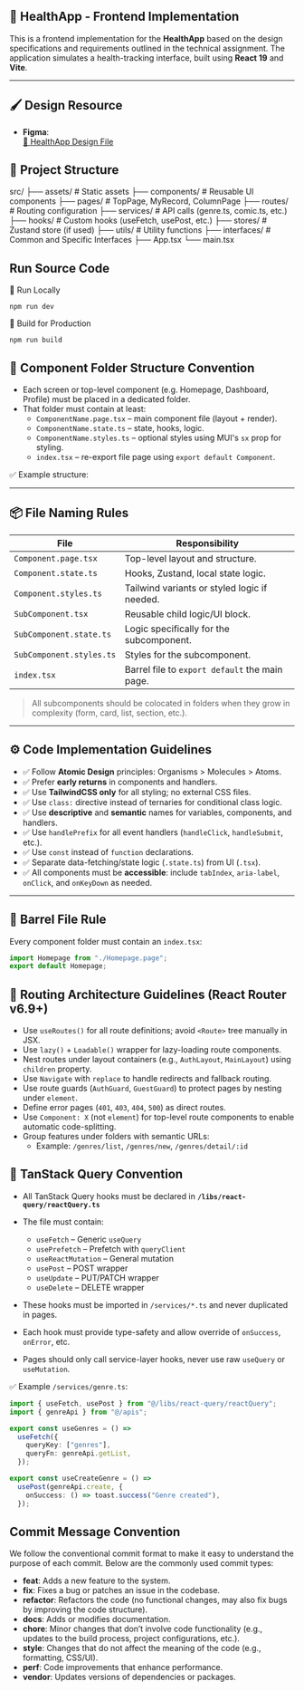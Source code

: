 ## 🏥 HealthApp - Frontend Implementation

This is a frontend implementation for the **HealthApp** based on the design specifications and requirements outlined in the technical assignment. The application simulates a health-tracking interface, built using **React 19** and **Vite**.

---

## 🖌️ Design Resource

- **Figma**:  
  [🔗 HealthApp Design File](https://www.figma.com/file/7qqT3dvv5OagaRlUFK01vB/HealthApp_1203)

## 📁 Project Structure

src/
├── assets/ # Static assets
├── components/ # Reusable UI components
├── pages/ # TopPage, MyRecord, ColumnPage
├── routes/ # Routing configuration
├── services/ # API calls (genre.ts, comic.ts, etc.)
├── hooks/ # Custom hooks (useFetch, usePost, etc.)
├── stores/ # Zustand store (if used)
├── utils/ # Utility functions
├── interfaces/ # Common and Specific Interfaces
├── App.tsx
└── main.tsx

## Run Source Code

🧪 Run Locally

```
npm run dev
```

🔧 Build for Production

```
npm run build
```

## 📁 Component Folder Structure Convention

- Each screen or top-level component (e.g. Homepage, Dashboard, Profile) must be placed in a dedicated folder.
- That folder must contain at least:
  - `ComponentName.page.tsx` – main component file (layout + render).
  - `ComponentName.state.ts` – state, hooks, logic.
  - `ComponentName.styles.ts` – optional styles using MUI's `sx` prop for styling.
  - `index.tsx` – re-export file page using `export default Component`.

✅ Example structure:

---

## 📦 File Naming Rules

| File                     | Responsibility                                 |
| ------------------------ | ---------------------------------------------- |
| `Component.page.tsx`     | Top-level layout and structure.                |
| `Component.state.ts`     | Hooks, Zustand, local state logic.             |
| `Component.styles.ts`    | Tailwind variants or styled logic if needed.   |
| `SubComponent.tsx`       | Reusable child logic/UI block.                 |
| `SubComponent.state.ts`  | Logic specifically for the subcomponent.       |
| `SubComponent.styles.ts` | Styles for the subcomponent.                   |
| `index.tsx`              | Barrel file to `export default` the main page. |

> All subcomponents should be colocated in folders when they grow in complexity (form, card, list, section, etc.).

---

## ⚙️ Code Implementation Guidelines

- ✅ Follow **Atomic Design** principles: Organisms > Molecules > Atoms.
- ✅ Prefer **early returns** in components and handlers.
- ✅ Use **TailwindCSS only** for all styling; no external CSS files.
- ✅ Use `class:` directive instead of ternaries for conditional class logic.
- ✅ Use **descriptive** and **semantic** names for variables, components, and handlers.
- ✅ Use `handlePrefix` for all event handlers (`handleClick`, `handleSubmit`, etc.).
- ✅ Use `const` instead of `function` declarations.
- ✅ Separate data-fetching/state logic (`.state.ts`) from UI (`.tsx`).
- ✅ All components must be **accessible**: include `tabIndex`, `aria-label`, `onClick`, and `onKeyDown` as needed.

---

## 🧱 Barrel File Rule

Every component folder must contain an `index.tsx`:

```ts
import Homepage from "./Homepage.page";
export default Homepage;
```

## 🧭 Routing Architecture Guidelines (React Router v6.9+)

- Use `useRoutes()` for all route definitions; avoid `<Route>` tree manually in JSX.
- Use `lazy()` + `Loadable()` wrapper for lazy-loading route components.
- Nest routes under layout containers (e.g., `AuthLayout`, `MainLayout`) using `children` property.
- Use `Navigate` with `replace` to handle redirects and fallback routing.
- Use route guards (`AuthGuard`, `GuestGuard`) to protect pages by nesting under `element`.
- Define error pages (`401`, `403`, `404`, `500`) as direct routes.
- Use `Component: X` (not `element`) for top-level route components to enable automatic code-splitting.
- Group features under folders with semantic URLs:
  - Example: `/genres/list`, `/genres/new`, `/genres/detail/:id`

## 🔁 TanStack Query Convention

- All TanStack Query hooks must be declared in **`/libs/react-query/reactQuery.ts`**
- The file must contain:

  - `useFetch` – Generic `useQuery`
  - `usePrefetch` – Prefetch with `queryClient`
  - `useReactMutation` – General mutation
  - `usePost` – POST wrapper
  - `useUpdate` – PUT/PATCH wrapper
  - `useDelete` – DELETE wrapper

- These hooks must be imported in `/services/*.ts` and never duplicated in pages.
- Each hook must provide type-safety and allow override of `onSuccess`, `onError`, etc.
- Pages should only call service-layer hooks, never use raw `useQuery` or `useMutation`.

✅ Example `/services/genre.ts`:

```ts
import { useFetch, usePost } from "@/libs/react-query/reactQuery";
import { genreApi } from "@/apis";

export const useGenres = () =>
  useFetch({
    queryKey: ["genres"],
    queryFn: genreApi.getList,
  });

export const useCreateGenre = () =>
  usePost(genreApi.create, {
    onSuccess: () => toast.success("Genre created"),
  });
```

## Commit Message Convention

We follow the conventional commit format to make it easy to understand the purpose of each commit. Below are the commonly used commit types:

- **feat**: Adds a new feature to the system.
- **fix**: Fixes a bug or patches an issue in the codebase.
- **refactor**: Refactors the code (no functional changes, may also fix bugs by improving the code structure).
- **docs**: Adds or modifies documentation.
- **chore**: Minor changes that don’t involve code functionality (e.g., updates to the build process, project configurations, etc.).
- **style**: Changes that do not affect the meaning of the code (e.g., formatting, CSS/UI).
- **perf**: Code improvements that enhance performance.
- **vendor**: Updates versions of dependencies or packages.
